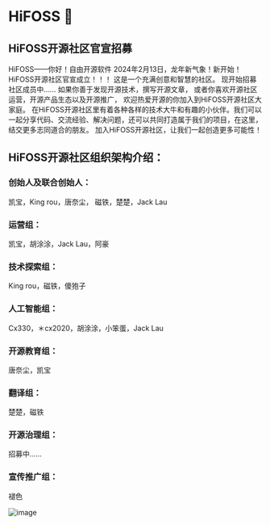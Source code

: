 # HiFOSS 👋

## HiFOSS开源社区官宣招募
HiFOSS——你好！自由开源软件
2024年2月13日，龙年新气象！新开始！
HiFOSS开源社区官宣成立！！！
这是一个充满创意和智慧的社区。
现开始招募社区成员中……
如果你善于发现开源技术，撰写开源文章，
或者你喜欢开源社区运营，开源产品生态以及开源推广，
欢迎热爱开源的你加入到HiFOSS开源社区大家庭。
在HiFOSS开源社区里有着各种各样的技术大牛和有趣的小伙伴。我们可以一起分享代码、交流经验、解决问题，还可以共同打造属于我们的项目，在这里，结交更多志同道合的朋友。
加入HiFOSS开源社区，让我们一起创造更多可能性！

## HiFOSS开源社区组织架构介绍：
### 创始人及联合创始人：
凯宝，King rou，唐奈尘，
磁铁，楚楚，Jack Lau

### 运营组：
凯宝，胡涂涂，Jack Lau，阿豪

### 技术探索组：
King rou，磁铁，傻狍子

### 人工智能组：
Cx330，＊cx2020，胡涂涂，小笨蛋，Jack Lau

### 开源教育组：
唐奈尘，凯宝

### 翻译组：
楚楚，磁铁

### 开源治理组：
招募中……

### 宣传推广组：
褪色





![image](https://github.com/HiFOSS/.github/assets/131463945/2f472245-7633-443b-b2cd-7e9f29d43d6b)

